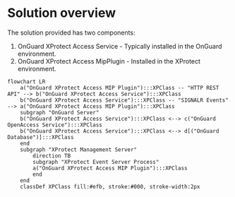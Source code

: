 # Solution overview

The solution provided has two components:

1. OnGuard XProtect Access Service - Typically installed in the OnGuard environment.
2. OnGuard XProtect Access MipPlugin - Installed in the XProtect environment.

``` mermaid
flowchart LR
    a("OnGuard XProtect Access MIP Plugin"):::XPClass -- "HTTP REST API" --> b("OnGuard XProtect Access Service"):::XPClass
    b("OnGuard XProtect Access Service"):::XPClass -- "SIGNALR Events" --> a("OnGuard XProtect Access MIP Plugin"):::XPClass
    subgraph "OnGuard Server"
    b("OnGuard XProtect Access Service"):::XPClass <--> c("OnGuard OpenAccess Service"):::XPClass
    b("OnGuard XProtect Access Service"):::XPClass <--> d[("OnGuard Database")]:::XPClass
    end
    subgraph "XProtect Management Server"
        direction TB
        subgraph "XProtect Event Server Process"
        a("OnGuard XProtect Access MIP Plugin"):::XPClass
        end
    end 
    classDef XPClass fill:#efb, stroke:#000, stroke-width:2px
```